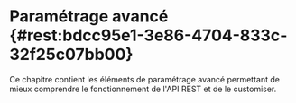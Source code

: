 # Paramétrage avancé {#rest:bdcc95e1-3e86-4704-833c-32f25c07bb00}

Ce chapitre contient les éléments de paramétrage avancé permettant de mieux comprendre le fonctionnement de l'API REST
et de le customiser.